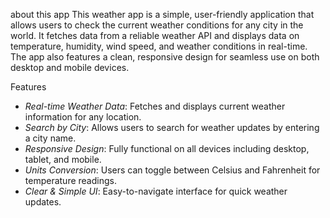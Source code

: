 about this app
This weather app is a simple, user-friendly application that allows users to check the current weather conditions for any city in the world. It fetches data from a reliable weather API and displays data on temperature, humidity, wind speed, and weather conditions in real-time. The app also features a clean, responsive design for seamless use on both desktop and mobile devices.

Features
- *Real-time Weather Data*: Fetches and displays current weather information for any location.
- *Search by City*: Allows users to search for weather updates by entering a city name.
- *Responsive Design*: Fully functional on all devices including desktop, tablet, and mobile.
- *Units Conversion*: Users can toggle between Celsius and Fahrenheit for temperature readings.
- *Clear & Simple UI*: Easy-to-navigate interface for quick weather updates.

